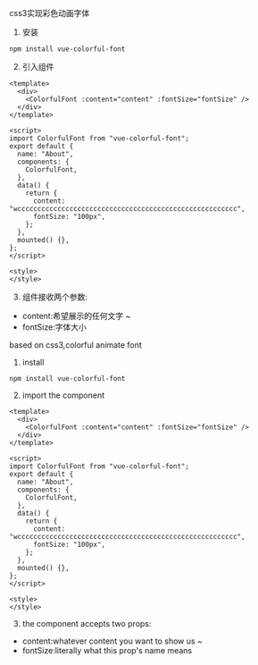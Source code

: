 css3实现彩色动画字体
1. 安装
``` 
npm install vue-colorful-font
```
2. 引入组件
```
<template>
  <div>
    <ColorfulFont :content="content" :fontSize="fontSize" />
  </div>
</template>

<script>
import ColorfulFont from "vue-colorful-font";
export default {
  name: "About",
  components: {
    ColorfulFont,
  },
  data() {
    return {
      content: "wccccccccccccccccccccccccccccccccccccccccccccccccccccccc",
      fontSize: "100px",
    };
  },
  mounted() {},
};
</script>

<style>
</style>
```
3. 组件接收两个参数:
* content:希望展示的任何文字 ~
* fontSize:字体大小



based on css3,colorful animate font
1. install
``` 
npm install vue-colorful-font
```
2. import the component
```
<template>
  <div>
    <ColorfulFont :content="content" :fontSize="fontSize" />
  </div>
</template>

<script>
import ColorfulFont from "vue-colorful-font";
export default {
  name: "About",
  components: {
    ColorfulFont,
  },
  data() {
    return {
      content: "wccccccccccccccccccccccccccccccccccccccccccccccccccccccc",
      fontSize: "100px",
    };
  },
  mounted() {},
};
</script>

<style>
</style>
```
3. the component accepts two props:
* content:whatever content you want to show us ~
* fontSize:literally what this prop's name means
